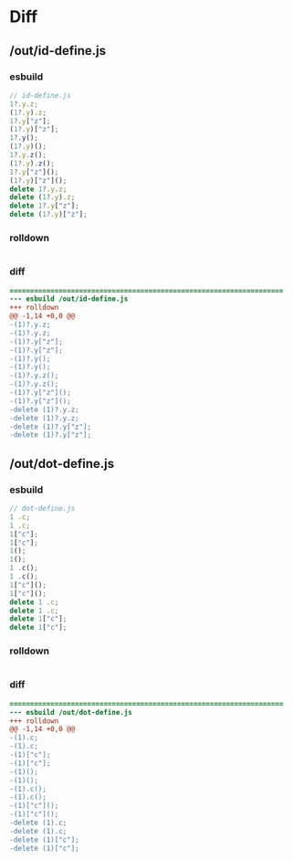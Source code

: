 # Diff
## /out/id-define.js
### esbuild
```js
// id-define.js
1?.y.z;
(1?.y).z;
1?.y["z"];
(1?.y)["z"];
1?.y();
(1?.y)();
1?.y.z();
(1?.y).z();
1?.y["z"]();
(1?.y)["z"]();
delete 1?.y.z;
delete (1?.y).z;
delete 1?.y["z"];
delete (1?.y)["z"];
```
### rolldown
```js

```
### diff
```diff
===================================================================
--- esbuild	/out/id-define.js
+++ rolldown	
@@ -1,14 +0,0 @@
-(1)?.y.z;
-(1)?.y.z;
-(1)?.y["z"];
-(1)?.y["z"];
-(1)?.y();
-(1)?.y();
-(1)?.y.z();
-(1)?.y.z();
-(1)?.y["z"]();
-(1)?.y["z"]();
-delete (1)?.y.z;
-delete (1)?.y.z;
-delete (1)?.y["z"];
-delete (1)?.y["z"];

```
## /out/dot-define.js
### esbuild
```js
// dot-define.js
1 .c;
1 .c;
1["c"];
1["c"];
1();
1();
1 .c();
1 .c();
1["c"]();
1["c"]();
delete 1 .c;
delete 1 .c;
delete 1["c"];
delete 1["c"];
```
### rolldown
```js

```
### diff
```diff
===================================================================
--- esbuild	/out/dot-define.js
+++ rolldown	
@@ -1,14 +0,0 @@
-(1).c;
-(1).c;
-(1)["c"];
-(1)["c"];
-(1)();
-(1)();
-(1).c();
-(1).c();
-(1)["c"]();
-(1)["c"]();
-delete (1).c;
-delete (1).c;
-delete (1)["c"];
-delete (1)["c"];

```